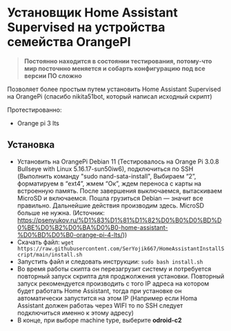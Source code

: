 # Установщик Home Assistant Supervised на устройства семейства OrangePI
> **Постоянно находится в состоянии тестирования, потому-что мир посточнно меняется и собарть конфигурацию под все версии ПО сложно**

Позволяет более простым путем установить Home Assistant Supervised на OrangePi (спасибо nikita51bot, который написал исходный скрипт)

Протестированно:
  - Orange pi 3 lts 
## Установка
- Установить на OrangePi Debian 11 (Тестировалось на Orange Pi 3.0.8 Bullseye with Linux 5.16.17-sun50iw6), подключиться по SSH
 (Выполнить команду "sudo nand-sata-install", Выбираем “2”, форматируем в “ext4”, жмем “Ок”, ждем переноса с карты на встроенную память. После завершения выключаемся, вытаскиваем MicroSD и включаемся. Пошла грузиться Debian — значит все правильно. Дальнейшие действия производим здесь. MicroSD больше не нужна. (Источник: https://psenyukov.ru/%D1%83%D1%81%D1%82%D0%B0%D0%BD%D0%BE%D0%B2%D0%BA%D0%B0-home-assistant-%D0%BD%D0%B0-orange-pi-4-lts/))
- Скачать файл: `wget https://raw.githubusercontent.com/SerYojik667/HomeAssistantInstallScript/main/install.sh`
- Запустить файл и следовать инструкции: `sudo bash install.sh`
- Во время работы скипта он перезагрузит систему и потребуется повторный запуск скрипта для проджолжения установки. 
Повторный запуск рекомендуется производить с того IP адреса на котором будет работать Home Assistant, тогда при установке он автоматически запустится на этом IP (Например если Homa Assistant должен работаь через WIFI то по SSH следует подключиться именно к этому адресу)
- В конце, при выборе machine type, выберите **odroid-c2**
